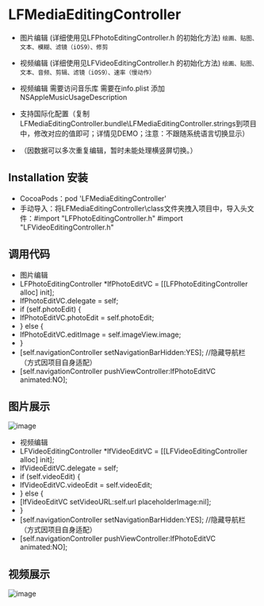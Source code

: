 # LFMediaEditingController

* 图片编辑 (详细使用见LFPhotoEditingController.h 的初始化方法)
`绘画、贴图、文本、模糊、滤镜（iOS9）、修剪`

* 视频编辑 (详细使用见LFVideoEditingController.h 的初始化方法)
`绘画、贴图、文本、音频、剪辑、滤镜（iOS9）、速率（慢动作）`

* 视频编辑 需要访问音乐库 需要在info.plist 添加 NSAppleMusicUsageDescription
* 支持国际化配置（复制LFMediaEditingController.bundle\LFMediaEditingController.strings到项目中，修改对应的值即可；详情见DEMO；注意：不跟随系统语言切换显示）
* （因数据可以多次重复编辑，暂时未能处理横竖屏切换。）

## Installation 安装

* CocoaPods：pod 'LFMediaEditingController'
* 手动导入：将LFMediaEditingController\class文件夹拽入项目中，导入头文件：#import "LFPhotoEditingController.h" #import "LFVideoEditingController.h"

## 调用代码

* 图片编辑
* LFPhotoEditingController *lfPhotoEditVC = [[LFPhotoEditingController alloc] init];
* lfPhotoEditVC.delegate = self;
* if (self.photoEdit) {
*   lfPhotoEditVC.photoEdit = self.photoEdit;
* } else {
*   lfPhotoEditVC.editImage = self.imageView.image;
* }
* [self.navigationController setNavigationBarHidden:YES]; //隐藏导航栏（方式因项目自身适配）
* [self.navigationController pushViewController:lfPhotoEditVC animated:NO]; 

## 图片展示

![image](https://github.com/lincf0912/LFMediaEditingController/blob/master/ScreenShots/screenshot.gif)


* 视频编辑
* LFVideoEditingController *lfVideoEditVC = [[LFVideoEditingController alloc] init];
* lfVideoEditVC.delegate = self;
* if (self.videoEdit) {
* lfVideoEditVC.videoEdit = self.videoEdit;
* } else {
* [lfVideoEditVC setVideoURL:self.url placeholderImage:nil];
* }
* [self.navigationController setNavigationBarHidden:YES]; //隐藏导航栏（方式因项目自身适配）
* [self.navigationController pushViewController:lfPhotoEditVC animated:NO]; 

## 视频展示

![image](https://github.com/lincf0912/LFMediaEditingController/blob/master/ScreenShots/screenshot_video.gif)


